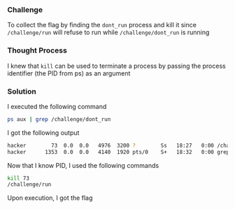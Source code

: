 ### Challenge

To collect the flag by finding the `dont_run` process and kill it since `/challenge/run` will refuse to run while `/challenge/dont_run` is running

### Thought Process

I knew that `kill` can be used to terminate a process by passing the process identifier (the PID from ps) as an argument

### Solution

I executed the following command
```bash
ps aux | grep /challenge/dont_run
```
I got the following output
```bash
hacker        73  0.0  0.0   4976  3200 ?        Ss   18:27   0:00 /challenge/dont_run
hacker      1353  0.0  0.0   4140  1920 pts/0    S+   18:32   0:00 grep --color=auto /challenge/dont_run
```
Now that I know PID, I used the following commands
```bash
kill 73
/challenge/run
```
Upon execution, I got the flag
